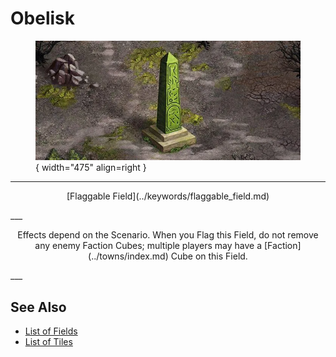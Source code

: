 # Obelisk

<figure markdown="span">

![Obelisk Map Location](../assets/locations-obelisk.webp){ width="475" align=right }

</figure>

___
<p style="text-align: center;" markdown>[Flaggable Field](../keywords/flaggable_field.md)</p>
___
<p style="text-align: center;" markdown>Effects depend on the Scenario. When you Flag this Field, do not remove any enemy Faction Cubes; multiple players may have a [Faction](../towns/index.md) Cube on this Field.</p>
___


## See Also

- [List of Fields](index.md)
- [List of Tiles](../tiles/index.md)
